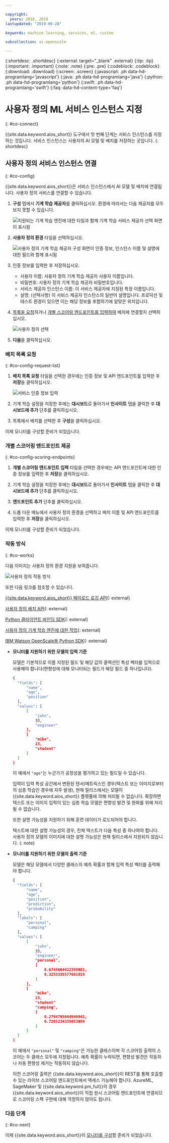 ```yaml
---

copyright:
  years: 2018, 2019
lastupdated: "2019-06-28"

keywords: machine learning, services, ml, custom 

subcollection: ai-openscale

---
```


{:shortdesc: .shortdesc}
{:external: target="_blank" .external}
{:tip: .tip}
{:important: .important}
{:note: .note}
{:pre: .pre}
{:codeblock: .codeblock}
{:download: .download}
{:screen: .screen}
{:javascript: .ph data-hd-programlang='javascript'}
{:java: .ph data-hd-programlang='java'}
{:python: .ph data-hd-programlang='python'}
{:swift: .ph data-hd-programlang='swift'}
{:faq: data-hd-content-type='faq'}

# 사용자 정의 ML 서비스 인스턴스 지정
{: #co-connect}

{{site.data.keyword.aios_short}} 도구에서 첫 번째 단계는 서비스 인스턴스를 지정하는 것입니다. 서비스 인스턴스는 사용자의 AI 모델 및 배치를 저장하는 곳입니다.
{: shortdesc}

## 사용자 정의 서비스 인스턴스 연결
{: #co-config}

{{site.data.keyword.aios_short}}은 서비스 인스턴스에서 AI 모델 및 배치에 연결됩니다. 사용자 정의 서비스를 연결할 수 있습니다.

1. **구성** 탭에서 **기계 학습 제공자**를 클릭하십시오. 환경에 따라서는 다음 제공자를 모두 보지 못할 수 있습니다. 

   ![지원되는 기계 학습 엔진에 대한 타일과 함께 기계 학습 서비스 제공자 선택 화면이 표시됨](images/wos-machine-learning-providers-selection.png)

2. **사용자 정의 환경** 타일을 선택하십시오.

   ![사용자 정의 기계 학습 제공자 구성 화면이 인증 정보, 인스턴스 이름 및 설명에 대한 필드와 함께 표시됨](images/ml-custom-provider.png)

1.  인증 정보를 입력한 후 저장하십시오.

    - 사용자 이름: 사용자 정의 기계 학습 제공자 사용자 이름입니다. 
    - 비밀번호: 사용자 정의 기계 학습 제공자 비밀번호입니다. 
    - 서비스 제공자 인스턴스 이름: 이 서비스 제공자에 지정된 특정 이름입니다. 
    - 설명: (선택사항) 이 서비스 제공자 인스턴스의 일반어 설명입니다. 프로덕션 및 테스트 환경이 있으면 이는 해당 정보를 포함하기에 알맞은 위치입니다. 

4. [목록을 요청](/docs/services/ai-openscale?topic=ai-openscale-co-connect#co-config-request-list)하거나 [개별 스코어링 엔드포인트를 입력하여](/docs/services/ai-openscale?topic=ai-openscale-co-connect#co-config-scoring-endpoints) 배치에 연결할지 선택하십시오.

   ![사용자 정의 선택](images/ml-custom-connect-deployments.png)
    
5. **다음**을 클릭하십시오.

### 배치 목록 요청
{: #co-config-request-list}

1. **배치 목록 요청** 타일을 선택한 경우에는 인증 정보 및 API 엔드포인트를 입력한 후 **저장**을 클릭하십시오.

   ![서비스 인증 정보 입력](images/connect-custom-cred.png)

2. 기계 학습 설정을 저장한 후에는 **대시보드**로 돌아가서 **인사이트** 탭을 클릭한 후 **대시보드에 추가** 단추를 클릭하십시오. 

3. 목록에서 배치를 선택한 후 **구성**을 클릭하십시오.

이제 모니터를 구성할 준비가 되었습니다.

### 개별 스코어링 엔드포인트 제공
{: #co-config-scoring-endpoints}

1. **개별 스코어링 엔드포인트 입력** 타일을 선택한 경우에는 API 엔드포인트에 대한 인증 정보를 입력한 후 **저장**을 클릭하십시오.

2. 기계 학습 설정을 저장한 후에는 **대시보드**로 돌아가서 **인사이트** 탭을 클릭한 후 **대시보드에 추가** 단추를 클릭하십시오. 

3. **엔드포인트 추가** 단추를 클릭하십시오.

4. 드롭 다운 메뉴에서 사용자 정의 환경을 선택하고 배치 이름 및 API 엔드포인트를 입력한 후 **저장**을 클릭하십시오.

이제 모니터를 구성할 준비가 되었습니다.

### 작동 방식
{: #co-works}

다음 이미지는 사용자 정의 환경 지원을 보여줍니다.

![사용자 정의 작동 방식](images/custom-how-works.png)

또한 다음 링크를 참조할 수 있습니다.

[{{site.data.keyword.aios_short}} 페이로드 로깅 API](https://{DomainName}/apidocs/ai-openscale#publish-scoring-payload){: external}

[사용자 정의 배치 API](https://aiopenscale-custom-deployement-spec.mybluemix.net/){: external}

[Python 클라이언트 바인딩 SDK](http://ai-openscale-python-client.mybluemix.net/#bindings){: external}

[사용자 정의 기계 학습 엔진에 대한 작업](https://github.com/pmservice/ai-openscale-tutorials/blob/master/notebooks/AI%20OpenScale%20and%20Custom%20ML%20Engine.ipynb){: external}

[IBM Watson OpenScale용 Python SDK](https://pypi.org/project/ibm-ai-openscale/){: external}

- **모니터를 지원하기 위한 모델의 입력 기준**

  모델은 기본적으로 이름 지정된 필드 및 해당 값의 콜렉션인 특성 벡터를 입력으로 사용해야 합니다(편향성에 대해 모니터되는 필드가 해당 필드 중 하나입니다).

  ```bash
  {
    "fields": [
        "name",
        "age",
        "position"
    ],
    "values": [
        [
            "john",
            33,
            "engineer"
        ],
        [
            "mike",
            23,
            "student"
        ]
    ]
  }
  ```

  이 예에서 `"age"`는 누군가가 공정성을 평가하고 있는 필드일 수 있습니다.

  입력이 입력 특성 공간에서 변환된 텐서/메트릭스인 경우(텍스트 또는 이미지로부터의 심층 학습인 경우에 자주 발생), 현재 릴리스에서는 모델이 {{site.data.keyword.aios_short}} 플랫폼에 의해 처리될 수 없습니다. 확장하면 텍스트 또는 이미지 입력이 있는 심층 학습 모델은 편향성 발견 및 완화를 위해 처리될 수 없습니다.

  또한 설명 가능성을 지원하기 위해 훈련 데이터가 로드되어야 합니다.

  텍스트에 대한 설명 가능성의 경우, 전체 텍스트가 다음 특성 중 하나여야 합니다. 사용자 정의 모델의 이미지에 대한 설명 가능성은 현재 릴리스에서 지원되지 않습니다.
  {: note}

- **모니터를 지원하기 위한 모델의 출력 기준**

  모델은 해당 모델에서 다양한 클래스의 예측 확률과 함께 입력 특성 벡터를 출력해야 합니다.

  ```bash
  {
    "fields": [
        "name",
        "age",
        "position",
        "prediction",
        "probability"
    ],
    "labels": [
        "personal",
        "camping"
    ],
    "values": [
        [
            "john",
            33,
            "engineer",
            "personal",
            [
                0.6744664422398081,
                0.3255335577601919
            ]
        ],
        [
            "mike",
            23,
            "student"
            "camping",
            [
                0.2794765664946941,
                0.7205234335053059
            ]
        ]
    ]
  }
  ```

  이 예에서 `"personal"` 및 `"camping"`은 가능한 클래스이며 각 스코어링 출력의 스코어는 두 클래스 모두에 지정됩니다. 예측 확률이 누락되면, 편향성 발견은 작동하나 자동 편향성 제거는 작동하지 않습니다.

  이전 스코어링 출력은 {{site.data.keyword.aios_short}}이 REST를 통해 호출할 수 있는 라이브 스코어링 엔드포인트에서 액세스 가능해야 합니다. AzureML, SageMaker 및 {{site.data.keyword.pm_full}}의 경우 {{site.data.keyword.aios_short}}이 직접 원시 스코어링 엔드포인트에 연결되므로 스코어링 스펙 구현에 대해 걱정하지 않아도 됩니다.

### 다음 단계
{: #co-next}

이제 {{site.data.keyword.aios_short}}이 [모니터를 구성](/docs/services/ai-openscale?topic=ai-openscale-mo-config)할 준비가 되었습니다.
